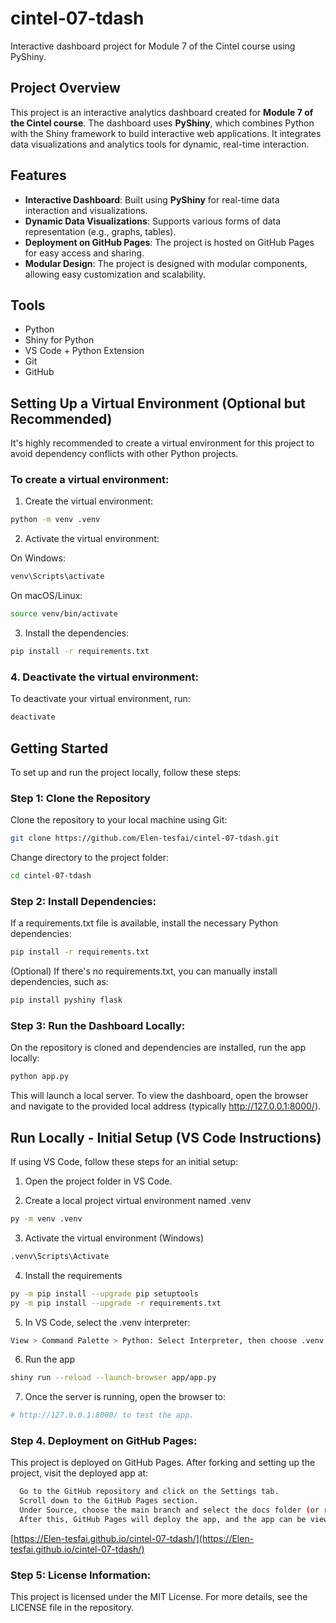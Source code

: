 # cintel-07-tdash
Interactive dashboard project for Module 7 of the Cintel course using PyShiny.

## Project Overview

This project is an interactive analytics dashboard created for **Module 7 of the Cintel course**. The dashboard uses **PyShiny**, which combines Python with the Shiny framework to build interactive web applications. It integrates data visualizations and analytics tools for dynamic, real-time interaction.

## Features

- **Interactive Dashboard**: Built using **PyShiny** for real-time data interaction and visualizations.
- **Dynamic Data Visualizations**: Supports various forms of data representation (e.g., graphs, tables).
- **Deployment on GitHub Pages**: The project is hosted on GitHub Pages for easy access and sharing.
- **Modular Design**: The project is designed with modular components, allowing easy customization and scalability.

## Tools

- Python
- Shiny for Python
- VS Code + Python Extension
- Git
- GitHub

## Setting Up a Virtual Environment (Optional but Recommended)

It's highly recommended to create a virtual environment for this project to avoid dependency conflicts with other Python projects.

### To create a virtual environment:

1. Create the virtual environment:
```bash
python -m venv .venv
```
2. Activate the virtual environment:

On Windows:
 ```bash
venv\Scripts\activate
```
On macOS/Linux:
```bash
source venv/bin/activate
```
3. Install the dependencies:
```bash
pip install -r requirements.txt
```
### 4. Deactivate the virtual environment:
To deactivate your virtual environment, run:
```bash
deactivate
```
## Getting Started

To set up and run the project locally, follow these steps:

### Step 1: Clone the Repository
Clone the repository to your local machine using Git:
```bash
git clone https://github.com/Elen-tesfai/cintel-07-tdash.git
```
Change directory to the project folder:
```bash
cd cintel-07-tdash
```
### Step 2: Install Dependencies:
If a requirements.txt file is available, install the necessary Python dependencies:
```bash
pip install -r requirements.txt
```
(Optional) If there's no requirements.txt, you can manually install dependencies, such as:
```bash
pip install pyshiny flask
```
### Step 3: Run the Dashboard Locally:
On the repository is cloned and dependencies are installed, run the app locally:
```bash
python app.py
```
This will launch a local server. To view the dashboard, open the browser and navigate to the provided local address (typically http://127.0.0.1:8000/).

## Run Locally - Initial Setup (VS Code Instructions)
If using VS Code, follow these steps for an initial setup:

1. Open the project folder in VS Code.

2. Create a local project virtual environment named .venv
```bash
py -m venv .venv
```
3. Activate the virtual environment (Windows)
```bash
.venv\Scripts\Activate
```
4. Install the requirements
```bash
py -m pip install --upgrade pip setuptools
py -m pip install --upgrade -r requirements.txt
```
5. In VS Code, select the .venv interpreter:
```bash
View > Command Palette > Python: Select Interpreter, then choose .venv
```
6. Run the app
```bash
shiny run --reload --launch-browser app/app.py
```
7. Once the server is running, open the browser to:
```bash
# http://127.0.0.1:8000/ to test the app.
```
### Step 4. Deployment on GitHub Pages:
This project is deployed on GitHub Pages. After forking and setting up the project, visit the deployed app at:
```bash
  Go to the GitHub repository and click on the Settings tab.
  Scroll down to the GitHub Pages section.
  Under Source, choose the main branch and select the docs folder (or root folder).
  After this, GitHub Pages will deploy the app, and the app can be viewed at:
```
[https://Elen-tesfai.github.io/cintel-07-tdash/](https://Elen-tesfai.github.io/cintel-07-tdash/)

### Step 5: License Information:
This project is licensed under the MIT License. For more details, see the LICENSE file in the repository.

